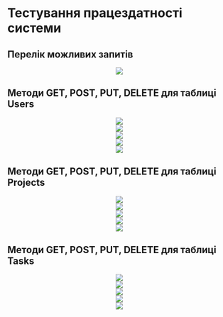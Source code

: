 # Тестування працездатності системи

## Перелік можливих запитів
<div align="center">
<img src= "https://github.com/wyrais/db_labs_io-34/blob/main/assets/lab6/0.png" />
</div>

## Методи GET, POST, PUT, DELETE для таблиці Users

<div align="center">
<img src= "https://github.com/wyrais/db_labs_io-34/blob/main/assets/lab6/11.png" />
</div>

<div align="center">
<img src= "https://github.com/wyrais/db_labs_io-34/blob/main/assets/lab6/12.png" />
</div>

<div align="center">
<img src= "https://github.com/wyrais/db_labs_io-34/blob/main/assets/lab6/13.png" />
</div>

<div align="center">
<img src= "https://github.com/wyrais/db_labs_io-34/blob/main/assets/lab6/14.png" />
</div>

<div align="center">
<img src= "https://github.com/wyrais/db_labs_io-34/blob/main/assets/lab6/15.png" />
</div>

## Методи GET, POST, PUT, DELETE для таблиці Projects

<div align="center">
<img src= "https://github.com/wyrais/db_labs_io-34/blob/main/assets/lab6/21.png" />
</div>

<div align="center">
<img src= "https://github.com/wyrais/db_labs_io-34/blob/main/assets/lab6/22.png" />
</div>

<div align="center">
<img src= "https://github.com/wyrais/db_labs_io-34/blob/main/assets/lab6/23.png" />
</div>

<div align="center">
<img src= "https://github.com/wyrais/db_labs_io-34/blob/main/assets/lab6/24.png" />
</div>

<div align="center">
<img src= "https://github.com/wyrais/db_labs_io-34/blob/main/assets/lab6/25.png" />
</div>


## Методи GET, POST, PUT, DELETE для таблиці Tasks

<div align="center">
<img src= "https://github.com/wyrais/db_labs_io-34/blob/main/assets/lab6/31.png" />
</div>

<div align="center">
<img src= "https://github.com/wyrais/db_labs_io-34/blob/main/assets/lab6/32.png" />
</div>


<div align="center">
<img src= "https://github.com/wyrais/db_labs_io-34/blob/main/assets/lab6/33.png" />
</div>

<div align="center">
<img src= "https://github.com/wyrais/db_labs_io-34/blob/main/assets/lab6/34.png" />
</div>

<div align="center">
<img src= "https://github.com/wyrais/db_labs_io-34/blob/main/assets/lab6/35.png" />
</div>


